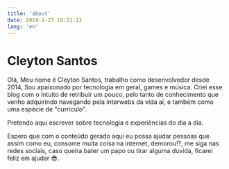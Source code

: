 ```yaml
---
title: 'about'
date: 2019-1-27 16:21:13
lang: 'en'
---
```


# Cleyton Santos

Olá, Meu nome é Cleyton Santos, trabalho como desenvolvedor desde 2014, Sou apaixonado por tecnologia em geral, games e música. Criei esse blog com o intuito de retribuir um pouco, pelo tanto de conhecimento que venho adquirindo navegando pela interwebs da vida aí, e também como uma espécie de "currículo". 

Pretendo aqui escrever sobre tecnologia e experiências do dia a dia.

Espero que com o conteúdo gerado aqui eu possa ajudar pessoas que assim como eu, consome muita coisa na internet, demorou!?, me siga nas redes sociais, caso queira bater um papo ou tirar alguma duvida, ficarei feliz em ajudar 😎. 

